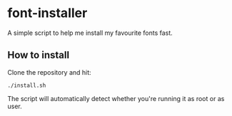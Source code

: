 # font-installer
A simple script to help me install my favourite fonts fast.

## How to install
Clone the repository and hit:
```
./install.sh
```
The script will automatically detect whether you're running it as root or as user.
